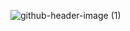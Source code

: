 ![github-header-image (1)](https://github.com/user-attachments/assets/9045c3a2-aedf-450a-927e-e4acab2890dc)

